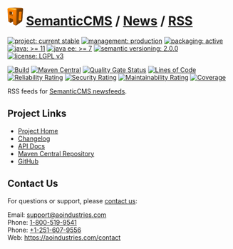 # [<img src="ao-logo.png" alt="AO Logo" width="35" height="40">](https://github.com/ao-apps) [SemanticCMS](https://github.com/ao-apps/semanticcms) / [News](https://github.com/ao-apps/semanticcms-news) / [RSS](https://github.com/ao-apps/semanticcms-news-rss)

[![project: current stable](https://semanticcms.com/ao-badges/project-current-stable.svg)](https://aoindustries.com/life-cycle#project-current-stable)
[![management: production](https://semanticcms.com/ao-badges/management-production.svg)](https://aoindustries.com/life-cycle#management-production)
[![packaging: active](https://semanticcms.com/ao-badges/packaging-active.svg)](https://aoindustries.com/life-cycle#packaging-active)  
[![java: &gt;= 11](https://semanticcms.com/ao-badges/java-11.svg)](https://docs.oracle.com/en/java/javase/11/)
[![java ee: &gt;= 7](https://semanticcms.com/ao-badges/javaee-7.svg)](https://docs.oracle.com/javaee/7/)
[![semantic versioning: 2.0.0](https://semanticcms.com/ao-badges/semver-2.0.0.svg)](http://semver.org/spec/v2.0.0.html)
[![license: LGPL v3](https://semanticcms.com/ao-badges/license-lgpl-3.0.svg)](https://www.gnu.org/licenses/lgpl-3.0)

[![Build](https://github.com/ao-apps/semanticcms-news-rss/workflows/Build/badge.svg?branch=1.x)](https://github.com/ao-apps/semanticcms-news-rss/actions?query=workflow%3ABuild)
[![Maven Central](https://maven-badges.herokuapp.com/maven-central/com.semanticcms/semanticcms-news-rss/badge.svg)](https://maven-badges.herokuapp.com/maven-central/com.semanticcms/semanticcms-news-rss)
[![Quality Gate Status](https://sonarcloud.io/api/project_badges/measure?branch=1.x&project=com.semanticcms%3Asemanticcms-news-rss&metric=alert_status)](https://sonarcloud.io/dashboard?branch=1.x&id=com.semanticcms%3Asemanticcms-news-rss)
[![Lines of Code](https://sonarcloud.io/api/project_badges/measure?branch=1.x&project=com.semanticcms%3Asemanticcms-news-rss&metric=ncloc)](https://sonarcloud.io/component_measures?branch=1.x&id=com.semanticcms%3Asemanticcms-news-rss&metric=ncloc)  
[![Reliability Rating](https://sonarcloud.io/api/project_badges/measure?branch=1.x&project=com.semanticcms%3Asemanticcms-news-rss&metric=reliability_rating)](https://sonarcloud.io/component_measures?branch=1.x&id=com.semanticcms%3Asemanticcms-news-rss&metric=Reliability)
[![Security Rating](https://sonarcloud.io/api/project_badges/measure?branch=1.x&project=com.semanticcms%3Asemanticcms-news-rss&metric=security_rating)](https://sonarcloud.io/component_measures?branch=1.x&id=com.semanticcms%3Asemanticcms-news-rss&metric=Security)
[![Maintainability Rating](https://sonarcloud.io/api/project_badges/measure?branch=1.x&project=com.semanticcms%3Asemanticcms-news-rss&metric=sqale_rating)](https://sonarcloud.io/component_measures?branch=1.x&id=com.semanticcms%3Asemanticcms-news-rss&metric=Maintainability)
[![Coverage](https://sonarcloud.io/api/project_badges/measure?branch=1.x&project=com.semanticcms%3Asemanticcms-news-rss&metric=coverage)](https://sonarcloud.io/component_measures?branch=1.x&id=com.semanticcms%3Asemanticcms-news-rss&metric=Coverage)

RSS feeds for [SemanticCMS newsfeeds](https://github.com/ao-apps/semanticcms-news).

## Project Links
* [Project Home](https://semanticcms.com/news/rss/)
* [Changelog](https://semanticcms.com/news/rss/changelog)
* [API Docs](https://semanticcms.com/news/rss/apidocs/)
* [Maven Central Repository](https://search.maven.org/artifact/com.semanticcms/semanticcms-news-rss)
* [GitHub](https://github.com/ao-apps/semanticcms-news-rss)

## Contact Us
For questions or support, please [contact us](https://aoindustries.com/contact):

Email: [support@aoindustries.com](mailto:support@aoindustries.com)  
Phone: [1-800-519-9541](tel:1-800-519-9541)  
Phone: [+1-251-607-9556](tel:+1-251-607-9556)  
Web: https://aoindustries.com/contact
